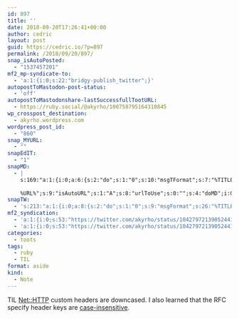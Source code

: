 ```yaml
---
id: 897
title: ''
date: 2018-09-20T17:26:41+00:00
author: cedric
layout: post
guid: https://cedric.io/?p=897
permalink: /2018/09/20/897/
snap_isAutoPosted:
  - "1537457201"
mf2_mp-syndicate-to:
  - 'a:1:{i:0;s:22:"bridgy-publish_twitter";}'
autopostToMastodon-post-status:
  - 'off'
autopostToMastodonshare-lastSuccessfullTootURL:
  - https://ruby.social/@akyrho/100758795164310845
wp_crosspost_destination:
  - akyrho.wordpress.com
wordpress_post_id:
  - "860"
snap_MYURL:
  - ""
snapEdIT:
  - "1"
snapMD:
  - |
    s:169:"a:1:{i:0;a:6:{s:2:"do";s:1:"0";s:10:"msgTFormat";s:7:"%TITLE%";s:9:"msgFormat";s:19:"%FULLTEXT%
    
    %URL%";s:9:"isAutoURL";s:1:"A";s:8:"urlToUse";s:0:"";s:4:"doMD";i:0;}}";
snapTW:
  - 's:213:"a:1:{i:0;a:8:{s:2:"do";s:1:"0";s:9:"msgFormat";s:26:"%TITLE%. %EXCERPT% - %URL%";s:8:"attchImg";s:1:"1";s:9:"isAutoImg";s:1:"A";s:8:"imgToUse";s:0:"";s:9:"isAutoURL";s:1:"A";s:8:"urlToUse";s:0:"";s:4:"doTW";i:0;}}";'
mf2_syndication:
  - 'a:1:{i:0;s:53:"https://twitter.com/akyrho/status/1042797213905244162";}'
  - 'a:1:{i:0;s:53:"https://twitter.com/akyrho/status/1042797213905244162";}'
categories:
  - toots
tags:
  - ruby
  - TIL
format: aside
kind:
  - Note
---
```

TIL [Net::HTTP](https://ruby-doc.org/stdlib-2.4.2/libdoc/net/http/rdoc/Net/HTTP.html) custom headers are downcased. I also learned that the RFC specify header keys are <a href="http://www.w3.org/Protocols/rfc2616/rfc2616-sec4.html#sec4.2" rel="nofollow noreferrer">case-insensitive</a>.